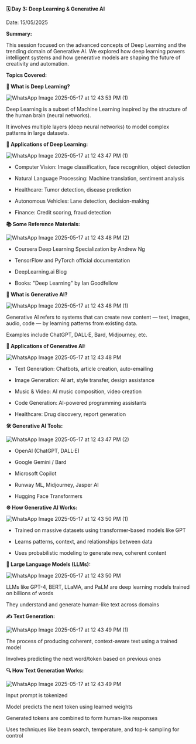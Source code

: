 **🗓 Day 3: Deep Learning & Generative AI**

Date: 15/05/2025

**Summary:**

This session focused on the advanced concepts of Deep Learning and the trending domain of Generative AI. We explored how deep learning powers intelligent systems and how generative models are shaping the future of creativity and automation.

**Topics Covered:**

**🧠 What is Deep Learning?**

![WhatsApp Image 2025-05-17 at 12 43 53 PM (1)](https://github.com/user-attachments/assets/17d045df-a6f6-4cf6-a18e-665569391077)

Deep Learning is a subset of Machine Learning inspired by the structure of the human brain (neural networks).

It involves multiple layers (deep neural networks) to model complex patterns in large datasets.

**🚀 Applications of Deep Learning:**

![WhatsApp Image 2025-05-17 at 12 43 47 PM (1)](https://github.com/user-attachments/assets/7c815d60-8783-4c8e-ad6a-f849dfdd66f0)

- Computer Vision: Image classification, face recognition, object detection

- Natural Language Processing: Machine translation, sentiment analysis

- Healthcare: Tumor detection, disease prediction

- Autonomous Vehicles: Lane detection, decision-making

- Finance: Credit scoring, fraud detection

**📚 Some Reference Materials:**

![WhatsApp Image 2025-05-17 at 12 43 48 PM (2)](https://github.com/user-attachments/assets/8697e61d-8f74-4269-ae68-0103a888fc04)

- Coursera Deep Learning Specialization by Andrew Ng

- TensorFlow and PyTorch official documentation

- DeepLearning.ai Blog

- Books: "Deep Learning" by Ian Goodfellow

**🤖 What is Generative AI?**

![WhatsApp Image 2025-05-17 at 12 43 48 PM (1)](https://github.com/user-attachments/assets/371b29e0-82a4-41d2-9cd6-3da1cd082f5d)

Generative AI refers to systems that can create new content — text, images, audio, code — by learning patterns from existing data.

Examples include ChatGPT, DALL·E, Bard, Midjourney, etc.

**🧩 Applications of Generative AI:**

![WhatsApp Image 2025-05-17 at 12 43 48 PM](https://github.com/user-attachments/assets/01783fb7-fdc0-4b59-ae35-62c81282c33d)

- Text Generation: Chatbots, article creation, auto-emailing

- Image Generation: AI art, style transfer, design assistance

- Music & Video: AI music composition, video creation

- Code Generation: AI-powered programming assistants

- Healthcare: Drug discovery, report generation

**🛠 Generative AI Tools:**

![WhatsApp Image 2025-05-17 at 12 43 47 PM (2)](https://github.com/user-attachments/assets/1d566bb2-c328-459a-8dd9-a1e452082255)

- OpenAI (ChatGPT, DALL·E)

- Google Gemini / Bard

- Microsoft Copilot

- Runway ML, Midjourney, Jasper AI

- Hugging Face Transformers

**⚙️ How Generative AI Works:**

![WhatsApp Image 2025-05-17 at 12 43 50 PM (1)](https://github.com/user-attachments/assets/b3fa21b7-55cf-44ce-87a6-f6e8d2562dcd)

- Trained on massive datasets using transformer-based models like GPT

- Learns patterns, context, and relationships between data

- Uses probabilistic modeling to generate new, coherent content

**🧠 Large Language Models (LLMs):**

![WhatsApp Image 2025-05-17 at 12 43 50 PM](https://github.com/user-attachments/assets/828b59b6-8ce1-486a-975e-8d05a1f26644)

LLMs like GPT-4, BERT, LLaMA, and PaLM are deep learning models trained on billions of words

They understand and generate human-like text across domains

**✍️ Text Generation:**

![WhatsApp Image 2025-05-17 at 12 43 49 PM (1)](https://github.com/user-attachments/assets/0874040b-65e4-480a-8caa-7d00d29e0ea0)

The process of producing coherent, context-aware text using a trained model

Involves predicting the next word/token based on previous ones

**🔍 How Text Generation Works:**

![WhatsApp Image 2025-05-17 at 12 43 49 PM](https://github.com/user-attachments/assets/7200c5a6-52f5-46d4-a250-1c6f9addb937)

Input prompt is tokenized

Model predicts the next token using learned weights

Generated tokens are combined to form human-like responses

Uses techniques like beam search, temperature, and top-k sampling for control
